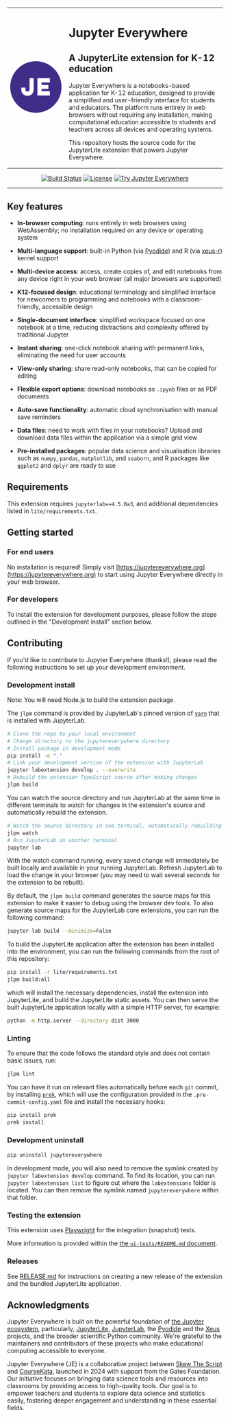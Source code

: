 <table border="0">
  <tr>
    <td width="120" align="center" valign="middle" style="padding-right: 10px;">
      <img src="style/icons/logo.svg" alt="Jupyter Everywhere Logo" width="120" height="120">
    </td>
    <td valign="top">
      <h1>Jupyter Everywhere</h1>
      <h2>A JupyterLite extension for K-12 education</h2>
      <p>Jupyter Everywhere is a notebooks-based application for K-12 education, designed to provide a simplified and user-friendly interface for students and educators. The platform runs entirely in web browsers without requiring any installation, making computational education accessible to students and teachers across all devices and operating systems.</p>
      <p>This repository hosts the source code for the JupyterLite extension that powers Jupyter Everywhere.</p>
    </td>
  </tr>
</table>

<div align="center">

[![Build Status]][build-link]
[![License]][license-link]
[![Try Jupyter Everywhere]][jupytereverywhere-link]

[Build Status]: https://img.shields.io/github/actions/workflow/status/JupyterEverywhere/jupyterlite-extension/build.yml?branch=main&logo=github&label=build
[License]: https://img.shields.io/badge/license-BSD--3--Clause-blue.svg?logo=opensourceinitiative&logoColor=white

<!-- TODO: replace with main repo link before merge -->

[Try Jupyter Everywhere]: https://raw.githubusercontent.com/agriyakhetarpal/jupytereverywhere-jupyterlite-extension/refs/heads/cleanups-and-readme/static/badge.svg
[build-link]: https://github.com/JupyterEverywhere/jupyterlite-extension/actions/workflows/build.yml
[license-link]: https://github.com/JupyterEverywhere/jupyterlite-extension/blob/main/LICENSE
[jupytereverywhere-link]: https://jupytereverywhere.org

</div>

---

## Key features

- **In-browser computing**: runs entirely in web browsers using WebAssembly; no installation required on any device or operating system
- **Multi-language support**: built-in Python (via [Pyodide](https://pyodide.org/)) and R (via [xeus-r](https://github.com/jupyter-xeus/xeus-r)) kernel support
- **Multi-device access**: access, create copies of, and edit notebooks from any device right in your web browser (all major browsers are supported)

- **K12-focused design**: educational terminology and simplified interface for newcomers to programming and notebooks with a classroom-friendly, accessible design
- **Single-document interface**: simplified workspace focused on one notebook at a time, reducing distractions and complexity offered by traditional Jupyter
- **Instant sharing**: one-click notebook sharing with permanent links, eliminating the need for user accounts
- **View-only sharing**: share read-only notebooks, that can be copied for editing
- **Flexible export options**: download notebooks as `.ipynb` files or as PDF documents
- **Auto-save functionality**: automatic cloud synchronisation with manual save reminders

- **Data files**: need to work with files in your notebooks? Upload and download data files within the application via a simple grid view
- **Pre-installed packages**: popular data science and visualisation libraries such as `numpy`, `pandas`, `matplotlib`, and `seaborn`, and R packages like `ggplot2` and `dplyr` are ready to use

## Requirements

This extension requires `jupyterlab==4.5.0a3`, and additional dependencies listed in `lite/requirements.txt`.

## Getting started

### For end users

No installation is required! Simply visit [https://jupytereverywhere.org](https://jupytereverywhere.org) to start using Jupyter Everywhere directly in your web browser.

### For developers

To install the extension for development purposes, please follow the steps outlined in the "Development install" section below.

## Contributing

If you'd like to contribute to Jupyter Everywhere (thanks!), please read the following instructions to set up your development environment.

### Development install

Note: You will need Node.js to build the extension package.

The `jlpm` command is provided by JupyterLab's pinned version of [`yarn`](https://yarnpkg.com/) that is installed with JupyterLab.

```bash
# Clone the repo to your local environment
# Change directory to the jupytereverywhere directory
# Install package in development mode
pip install -e "."
# Link your development version of the extension with JupyterLab
jupyter labextension develop . --overwrite
# Rebuild the extension TypeScript source after making changes
jlpm build
```

You can watch the source directory and run JupyterLab at the same time in different terminals to watch for changes in the extension's source and automatically rebuild the extension.

```bash
# Watch the source directory in one terminal, automatically rebuilding when needed
jlpm watch
# Run JupyterLab in another terminal
jupyter lab
```

With the watch command running, every saved change will immediately be built locally and available in your running JupyterLab. Refresh JupyterLab to load the change in your browser (you may need to wait several seconds for the extension to be rebuilt).

By default, the `jlpm build` command generates the source maps for this extension to make it easier to debug using the browser dev tools. To also generate source maps for the JupyterLab core extensions, you can run the following command:

```bash
jupyter lab build --minimize=False
```

To build the JupyterLite application after the extension has been installed into the environment, you can run the following commands from the root of this repository:

```bash
pip install -r lite/requirements.txt
jlpm build:all
```

which will install the necessary dependencies, install the extension into JupyterLite, and build the JupyterLite static assets. You can then serve the built JupyterLite application locally with a simple HTTP server, for example:

```bash
python -m http.server --directory dist 3000
```

### Linting

To ensure that the code follows the standard style and does not contain basic issues, run:

```bash
jlpm lint
```

You can have it run on relevant files automatically before each `git` commit, by installing [`prek`](https://prek.j178.dev/),
which will use the configuration provided in the `.pre-commit-config.yaml` file and install the necessary hooks:

```bash
pip install prek
prek install
```

### Development uninstall

```bash
pip uninstall jupytereverywhere
```

In development mode, you will also need to remove the symlink created by `jupyter labextension develop`
command. To find its location, you can run `jupyter labextension list` to figure out where the `labextensions`
folder is located. You can then remove the symlink named `jupytereverywhere` within that folder.

### Testing the extension

This extension uses [Playwright](https://playwright.dev/docs/intro) for the integration (snapshot) tests.

More information is provided within the [the `ui-tests/README.md` document](ui-tests/README.md).

### Releases

See [RELEASE.md](RELEASE.md) for instructions on creating a new release of the extension and the bundled JupyterLite application.

## Acknowledgments

Jupyter Everywhere is built on the powerful foundation of [the Jupyter ecosystem](https://jupyter.org/), particularly, [JupyterLite](https://jupyterlite.readthedocs.io/), [JupyterLab](https://jupyterlab.readthedocs.io/), the [Pyodide](https://pyodide.org/) and the [Xeus](https://github.com/jupyter-xeus/xeus) projects, and the broader scientific Python community. We're grateful to the maintainers and contributors of these projects who make educational computing accessible to everyone.

Jupyter Everywhere (JE) is a collaborative project between [Skew The Script](https://skewthescript.org/) and [CourseKata](https://coursekata.org/), launched in 2024 with support from the Gates Foundation. Our initiative focuses on bringing data science tools and resources into classrooms by providing access to high-quality tools. Our goal is to empower teachers and students to explore data science and statistics easily, fostering deeper engagement and understanding in these essential fields.

